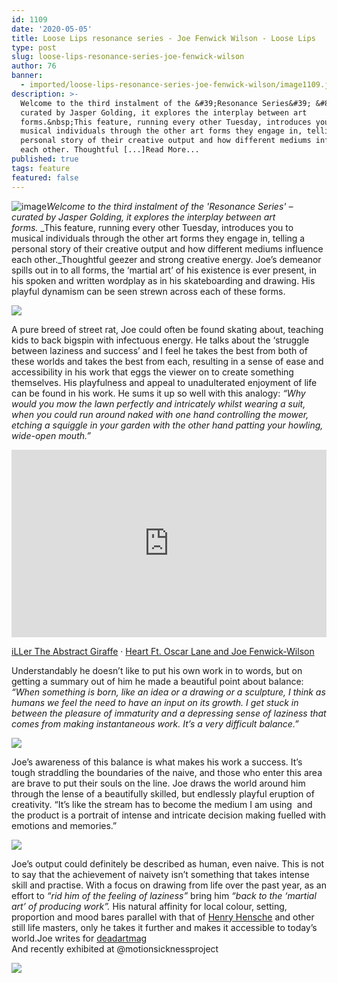 ```yaml
---
id: 1109
date: '2020-05-05'
title: Loose Lips resonance series - Joe Fenwick Wilson - Loose Lips
type: post
slug: loose-lips-resonance-series-joe-fenwick-wilson
author: 76
banner:
  - imported/loose-lips-resonance-series-joe-fenwick-wilson/image1109.jpeg
description: >-
  Welcome to the third instalment of the &#39;Resonance Series&#39; &#8211;
  curated by Jasper Golding, it explores the interplay between art
  forms.&nbsp;This feature, running every other Tuesday, introduces you to
  musical individuals through the other art forms they engage in, telling a
  personal story of their creative output and how different mediums influence
  each other. Thoughtful [...]Read More...
published: true
tags: feature
featured: false
---
```

![image](../imported/loose-lips-resonance-series-joe-fenwick-wilson/image1109.jpeg)_Welcome to the third instalment of the 'Resonance Series' – curated by Jasper Golding, it explores the interplay between art forms._ _This feature, running every other Tuesday, introduces you to musical individuals through the other art forms they engage in, telling a personal story of their creative output and how different mediums influence each other._Thoughtful geezer and strong creative energy. Joe’s demeanor spills out in to all forms, the ‘martial art’ of his existence is ever present, in his spoken and written wordplay as in his skateboarding and drawing. His playful dynamism can be seen strewn across each of these forms. 

![](https://lh6.googleusercontent.com/q5o0kk6iA2YVYkN5_erRSbX51VLA6uqyzpe8Fvm2jjL2-JthQHjYRKRwnLpXgY4zJYFu0dLkSRzl9xiG1ViP9txSV_RIWFvImTYjnwiW3-JU656AZDEWTRvyCkhpT29Wh63QK1XC)

A pure breed of street rat, Joe could often be found skating about, teaching kids to back bigspin with infectuous energy. He talks about the ‘struggle between laziness and success’ and I feel he takes the best from both of these worlds and takes the best from each, resulting in a sense of ease and accessibility in his work that eggs the viewer on to create something themselves. His playfulness and appeal to unadulterated enjoyment of life can be found in his work. He sums it up so well with this analogy: _“Why would you mow the lawn perfectly and intricately whilst wearing a suit, when you could run around naked with one hand controlling the mower, etching a squiggle in your garden with the other hand patting your howling, wide-open mouth.”_

<iframe width='100%' height='300' scrolling='no' frameborder='no' allow='autoplay' src='https://w.soundcloud.com/player/?url=https%3A//api.soundcloud.com/tracks/300321103&color=%23ff5500&auto_play=false&hide_related=false&show_comments=true&show_user=true&show_reposts=false&show_teaser=true'></iframe>

[iLLer The Abstract Giraffe](https://soundcloud.com/rymdstationen "iLLer The Abstract Giraffe") · [Heart Ft. Oscar Lane and Joe Fenwick-Wilson](https://soundcloud.com/rymdstationen/heart-ft-oscar-lane-and-joe-fenwick-wilson "Heart Ft. Oscar Lane and Joe Fenwick-Wilson")

Understandably he doesn’t like to put his own work in to words, but on getting a summary out of him he made a beautiful point about balance: _“When something is born, like an idea or a drawing or a sculpture, I think as humans we feel the need to have an input on its growth. I get stuck in between the pleasure of immaturity and a depressing sense of laziness that comes from making instantaneous work. It’s a very difficult balance.”_ 

![](https://lh4.googleusercontent.com/uqIMLNKypkZe8i5TGVT5ey2oNhm-VK0nCi2xdmsE_k_qPVB6G1ewnUPWgtE3ra2ClJZj3LyMh4nXI3KJKXVpE6ZGQdt8fQ8DS_1BKgmc3ABy3m_IXk300olhBCmVkmsOgShv_eCb)

Joe’s awareness of this balance is what makes his work a success. It’s tough straddling the boundaries of the naive, and those who enter this area are brave to put their souls on the line. Joe draws the world around him through the lense of a beautifully skilled, but endlessly playful eruption of creativity. “It’s like the stream has to become the medium I am using  and the product is a portrait of intense and intricate decision making fuelled with emotions and memories.”

![](https://lh5.googleusercontent.com/AUkSGNymZfz6qOzY0Qz4FPsUgb0lSaFeiwfTEmSw_AGCUn_2zlTUhkMTtms03sKJWt51On6dWqeea_aZ8uRkR0nmPVwf6Diqesl1jxDXs5D3vE2ep0mXHiGRtXnGdyoevERk2Axw)

Joe’s output could definitely be described as human, even naive. This is not to say that the achievement of naivety isn’t something that takes intense skill and practise. With a focus on drawing from life over the past year, as an effort to _“rid him of the feeling of laziness”_ bring him _“back to the ‘martial art’ of producing work”._ His natural affinity for local colour, setting, proportion and mood bares parallel with that of [Henry Hensche](http://www.provincetownhistoryproject.org/PDF/lib_500-160-henry-hensche.pdf) and other still life masters, only he takes it further and makes it accessible to today’s world.Joe writes for [deadartmag](https://deadartmag.squarespace.com/issue-three)  
And recently exhibited at @motionsicknessproject

![](https://lh4.googleusercontent.com/-bt2kH1htZ0GE5rOp0Qoo7SctnNMxalMry_qvqJwRrggvyioPLtCmWYC2bYfZ7vsdqb0hPDWpLW8Ote7RKB0gUP_pent8YddRiPDMSh5m5EFoQ5nfIRcB9ttb-Bto17SpHAQtkHh)